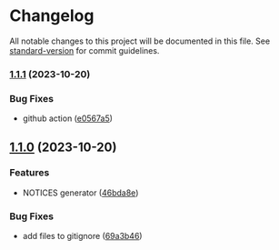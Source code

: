 # Changelog

All notable changes to this project will be documented in this file. See [standard-version](https://github.com/conventional-changelog/standard-version) for commit guidelines.

### [1.1.1](https://github.com/Krister-Johansson/gqlPrune/compare/v1.1.0...v1.1.1) (2023-10-20)


### Bug Fixes

* github action ([e0567a5](https://github.com/Krister-Johansson/gqlPrune/commit/e0567a51fcf6fca2be84a464f6e2f52a031405e3))

## [1.1.0](https://github.com/Krister-Johansson/gqlPrune/compare/v1.0.2...v1.1.0) (2023-10-20)


### Features

* NOTICES generator ([46bda8e](https://github.com/Krister-Johansson/gqlPrune/commit/46bda8ebc92e81181f4b7505baa8847af2e08b15))


### Bug Fixes

* add files to gitignore ([69a3b46](https://github.com/Krister-Johansson/gqlPrune/commit/69a3b4643a59925ef0946e43da808714aac9a46b))
